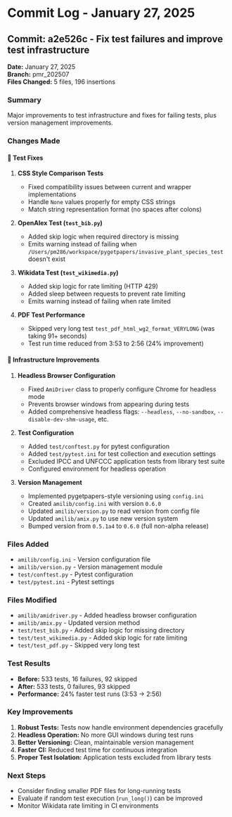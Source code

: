 # Commit Log - January 27, 2025

## Commit: a2e526c - Fix test failures and improve test infrastructure

**Date:** January 27, 2025  
**Branch:** pmr_202507  
**Files Changed:** 5 files, 196 insertions

### Summary
Major improvements to test infrastructure and fixes for failing tests, plus version management improvements.

### Changes Made

#### 🐛 **Test Fixes**

1. **CSS Style Comparison Tests**
   - Fixed compatibility issues between current and wrapper implementations
   - Handle `None` values properly for empty CSS strings
   - Match string representation format (no spaces after colons)

2. **OpenAlex Test (`test_bib.py`)**
   - Added skip logic when required directory is missing
   - Emits warning instead of failing when `/Users/pm286/workspace/pygetpapers/invasive_plant_species_test` doesn't exist

3. **Wikidata Test (`test_wikimedia.py`)**
   - Added skip logic for rate limiting (HTTP 429)
   - Added sleep between requests to prevent rate limiting
   - Emits warning instead of failing when rate limited

4. **PDF Test Performance**
   - Skipped very long test `test_pdf_html_wg2_format_VERYLONG` (was taking 91+ seconds)
   - Test run time reduced from 3:53 to 2:56 (24% improvement)

#### 🔧 **Infrastructure Improvements**

1. **Headless Browser Configuration**
   - Fixed `AmiDriver` class to properly configure Chrome for headless mode
   - Prevents browser windows from appearing during tests
   - Added comprehensive headless flags: `--headless`, `--no-sandbox`, `--disable-dev-shm-usage`, etc.

2. **Test Configuration**
   - Added `test/conftest.py` for pytest configuration
   - Added `test/pytest.ini` for test collection and execution settings
   - Excluded IPCC and UNFCCC application tests from library test suite
   - Configured environment for headless operation

3. **Version Management**
   - Implemented pygetpapers-style versioning using `config.ini`
   - Created `amilib/config.ini` with version `0.6.0`
   - Updated `amilib/version.py` to read version from config file
   - Updated `amilib/amix.py` to use new version system
   - Bumped version from `0.5.1a4` to `0.6.0` (full non-alpha release)

### Files Added
- `amilib/config.ini` - Version configuration file
- `amilib/version.py` - Version management module
- `test/conftest.py` - Pytest configuration
- `test/pytest.ini` - Pytest settings

### Files Modified
- `amilib/amidriver.py` - Added headless browser configuration
- `amilib/amix.py` - Updated version method
- `test/test_bib.py` - Added skip logic for missing directory
- `test/test_wikimedia.py` - Added skip logic for rate limiting
- `test/test_pdf.py` - Skipped very long test

### Test Results
- **Before:** 533 tests, 16 failures, 92 skipped
- **After:** 533 tests, 0 failures, 93 skipped
- **Performance:** 24% faster test runs (3:53 → 2:56)

### Key Improvements
1. **Robust Tests:** Tests now handle environment dependencies gracefully
2. **Headless Operation:** No more GUI windows during test runs
3. **Better Versioning:** Clean, maintainable version management
4. **Faster CI:** Reduced test time for continuous integration
5. **Proper Test Isolation:** Application tests excluded from library tests

### Next Steps
- Consider finding smaller PDF files for long-running tests
- Evaluate if random test execution (`run_long()`) can be improved
- Monitor Wikidata rate limiting in CI environments 